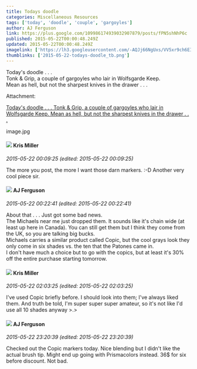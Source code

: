 ```yaml
---
title: Todays doodle 
categories: Miscellaneous Resources
tags: ['today', 'doodle', 'couple', 'gargoyles']
author: AJ Ferguson
link: https://plus.google.com/109986174939032907879/posts/fPN5shNhP6c
published: 2015-05-22T00:00:48.249Z
updated: 2015-05-22T00:00:48.249Z
imagelink: ['https://lh3.googleusercontent.com/-AQJj66NgUxs/VV5xr9ch6EI/AAAAAAAACOc/gNZ32xWz-IY/w1396-h2309/image.jpg']
thumblinks: ['2015-05-22-todays-doodle_tb.png']
---
```


Today&#39;s doodle . . .<br />Tonk &amp; Grip, a couple of gargoyles who lair in Wolfsgarde Keep.<br />Mean as hell, but not the sharpest knives in the drawer . . .


Attachment:

<a href='https://plus.google.com/photos/109986174939032907879/albums/6151479139962387377/6151479141077215298?sqi=100084733231320276299&sqsi=ce1a3f63-0134-470d-90ae-6eb5a12174e9'>Today's doodle . . .
Tonk & Grip, a couple of gargoyles who lair in Wolfsgarde Keep.
Mean as hell, but not the sharpest knives in the drawer . . .</a>


image.jpg
<div id='comment z13qyxcx3u25cbjz504cczqifvnnedejabw'>
  <h4><img src='{{site.baseurl}}//images/avatars/114185930016429813045_photo.jpg'> Kris Miller</h4>
      <p><cite>2015-05-22 00:09:25 (edited: 2015-05-22 00:09:25)</cite></p>
        <p>The more you post, the more I want those darn markers. :-D Another very cool piece sir.</p>
</div>
        

<div id='comment z13qyxcx3u25cbjz504cczqifvnnedejabw'>
  <h4><img src='{{site.baseurl}}//images/avatars/109986174939032907879_photo.jpg'> AJ Ferguson</h4>
      <p><cite>2015-05-22 00:22:41 (edited: 2015-05-22 00:22:41)</cite></p>
        <p>About that . . . Just got some bad news.<br />The Michaels near me just dropped them. It sounds like it&#39;s chain wide (at least up here in Canada). You can still get them but I think they come from the UK, so you are talking big bucks.<br />Michaels carries a similar product called Copic, but the cool grays look they only come in six shades vs. the ten that the Patones came in.<br />I don&#39;t have much a choice but to go with the copics, but at least it&#39;s 30% off the entire purchase starting tomorrow.</p>
</div>
        

<div id='comment z13qyxcx3u25cbjz504cczqifvnnedejabw'>
  <h4><img src='{{site.baseurl}}//images/avatars/114185930016429813045_photo.jpg'> Kris Miller</h4>
      <p><cite>2015-05-22 02:03:25 (edited: 2015-05-22 02:03:25)</cite></p>
        <p>I&#39;ve used Copic briefly before. I should look into them; I&#39;ve always liked them. And truth be told, I&#39;m super super super amateur, so it&#39;s not like I&#39;d use all 10 shades anyway &gt;.&gt;</p>
</div>
        

<div id='comment z13qyxcx3u25cbjz504cczqifvnnedejabw'>
  <h4><img src='{{site.baseurl}}//images/avatars/109986174939032907879_photo.jpg'> AJ Ferguson</h4>
      <p><cite>2015-05-22 23:20:39 (edited: 2015-05-22 23:20:39)</cite></p>
        <p>Checked out the Copic markers today. Nice blending but I didn&#39;t like the actual brush tip. Might end up going with Prismacolors instead. 36$ for six before discount. Not bad.</p>
</div>
        